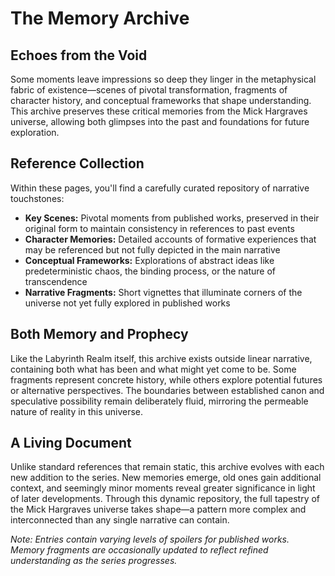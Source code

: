 # The Memory Archive

## Echoes from the Void

Some moments leave impressions so deep they linger in the metaphysical fabric of existence—scenes of pivotal transformation, fragments of character history, and conceptual frameworks that shape understanding. This archive preserves these critical memories from the Mick Hargraves universe, allowing both glimpses into the past and foundations for future exploration.

## Reference Collection

Within these pages, you'll find a carefully curated repository of narrative touchstones:

- **Key Scenes:** Pivotal moments from published works, preserved in their original form to maintain consistency in references to past events
- **Character Memories:** Detailed accounts of formative experiences that may be referenced but not fully depicted in the main narrative
- **Conceptual Frameworks:** Explorations of abstract ideas like predeterministic chaos, the binding process, or the nature of transcendence
- **Narrative Fragments:** Short vignettes that illuminate corners of the universe not yet fully explored in published works

## Both Memory and Prophecy

Like the Labyrinth Realm itself, this archive exists outside linear narrative, containing both what has been and what might yet come to be. Some fragments represent concrete history, while others explore potential futures or alternative perspectives. The boundaries between established canon and speculative possibility remain deliberately fluid, mirroring the permeable nature of reality in this universe.

## A Living Document

Unlike standard references that remain static, this archive evolves with each new addition to the series. New memories emerge, old ones gain additional context, and seemingly minor moments reveal greater significance in light of later developments. Through this dynamic repository, the full tapestry of the Mick Hargraves universe takes shape—a pattern more complex and interconnected than any single narrative can contain.

*Note: Entries contain varying levels of spoilers for published works. Memory fragments are occasionally updated to reflect refined understanding as the series progresses.*

